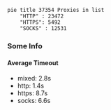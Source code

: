 
```mermaid
pie title 37354 Proxies in list
    "HTTP" : 23472
    "HTTPS": 5492
    "SOCKS" : 12531
```

### Some Info
#### Average Timeout

- mixed: 2.8s
- http: 1.4s
- https: 8.7s
- socks: 6.6s